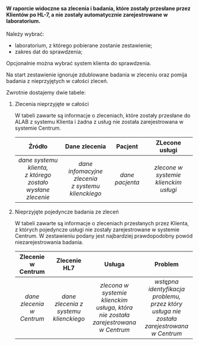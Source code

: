 #### W raporcie widoczne sa zlecenia i badania, które zostały przesłane przez Klientów po HL-7, a nie zostały automatycznie zarejestrowane w laboratorium.

Należy wybrać:
* laboratorium, z którego pobierane zostanie zestawienie;
* zakres dat do sprawdzenia;

Opcjonalnie można wybrać system klienta do sprawdzenia. 

Na start zestawienie ignoruje zdublowane badania w zleceniu oraz pomija badania z nieprzyjętych w całości zleceń.


Zwrotnie dostajemy dwie tabele:

1. Zlecenia nieprzyjęte w całości
 
      W tabeli zawarte są informacje o zleceniach, które zostały przesłane do ALAB z systemu Klienta i żadna z usług nie została
   zarejestrowana w systemie Centrum.

   |                           Źródło                           |                   Dane zlecenia                   |     Pacjent     |            ZLecone usługi             |
   |:----------------------------------------------------------:|:-------------------------------------------------:|:---------------:|:-------------------------------------:|
   | *dane systemu klienta,<br/> z którego zostało wysłane zlecenie* | *dane infomacyjne zlecenia<br/> z systemu klienckiego* | *dane pacjenta* | *zlecone w systemie klienckim usługi* |


2. Nieprzyjęte pojedyncze badania ze zleceń

      W tabeli zawarte są informacje o zleceniach przesłanych przez Klienta, z których pojedyncze usługi nie zostały zarejestrowane 
   w systemie Centrum. W zestawieniu podany jest najbardziej prawdopodobny powód niezarejestrowania badania.

   |    Zlecenie w Centrum     |             Zlecenie HL7              |                                      Usługa                                       |                                          Problem                                          |
   |:-------------------------:|:-------------------------------------:|:---------------------------------------------------------------------------------:|:-----------------------------------------------------------------------------------------:|
   | *dane zlecenia w Centrum* | *dane zlecenia z<br/> systemu klienckiego* | *zlecona w systemie klienckim<br/> usługa, która nie została <br/>zarejestrowana w Centrum* | *wstępna identyfikacja problemu,<br/> przez który usługa nie została <br/>zarejestrowana w Centrum* |

   